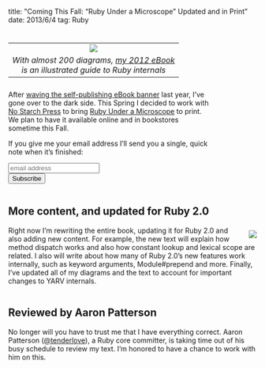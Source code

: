 title: "Coming This Fall: “Ruby Under a Microscope” Updated and in Print"
date: 2013/6/4
tag: Ruby

<div style="float: left; padding: 8px 30px 10px 0px;
line-height:16px">
  <table cellpadding="0" cellspacing="0" border="0">
    <tr><td align="center"><a href="http://patshaughnessy.net/ruby-under-a-microscope"><img src="http://patshaughnessy.net/assets/2013/6/4/clipped-logo.png"></a></td></tr>
    <tr><td align="center"><i>With almost 200 diagrams, <a href="http://patshaughnessy.net/ruby-under-a-microscope">my 2012 eBook</a><br/>is an illustrated guide to Ruby internals</i></td></tr>
  </table>
</div>

<div style="float: left; width: 410px">
After <a href="http://patshaughnessy.net/2012/11/27/my-ebook-build-process-and-some-pdf-epub-and-mobi-tips">waving the self-publishing eBook banner</a> last year, I’ve gone over to the
dark side. This Spring I decided to work with <a href="http://nostarch.com">No Starch Press</a> to bring <a href="http://patshaughnessy.net/ruby-under-a-microscope">Ruby
  Under a Microscope</a> to print. We plan to have it available online
and in bookstores sometime this Fall.

<p>
If you give me your email address I’ll send you a single, quick note when it’s finished:
</p>

<div id="mc_embed_signup">
<form action="http://patshaughnessy.us5.list-manage.com/subscribe/post?u=c1de3e9da00a1227aae816e3a&amp;id=19b19a66e1" method="post" id="mc-embedded-subscribe-form" name="mc-embedded-subscribe-form" class="validate" target="_blank" novalidate>
  <label for="mce-EMAIL"></label>
  <input type="email" value="" name="EMAIL" class="email" id="mce-EMAIL" placeholder="email address" required>
  <div class="clear"><input type="submit" value="Subscribe" name="subscribe" id="mc-embedded-subscribe" class="button"></div>
</form>
</div>
</div>

<div style="clear: left"> </div>

## More content, and updated for Ruby 2.0

<div style="float: right; padding: 8px 0px 10px 30px;
line-height:16px">
  <img src="http://patshaughnessy.net/assets/2013/6/4/figure6-26.png">
</div>

Right now I’m rewriting the entire book, updating it for Ruby 2.0 and also
adding new content. For example, the new text will explain how <span class="code">method dispatch</span>
works and also how <span class="code">constant lookup</span> and <span class="code">lexical scope</span> are related. I also will
write about how many of Ruby 2.0’s new features work internally, such as <span class="code">keyword
arguments</span>, <span class="code">Module#prepend</span> and more. Finally, I’ve updated all of my
diagrams and the text to account for important changes to YARV internals.

<div style="clear: left"> </div>

## Reviewed by Aaron Patterson

No longer will you have to trust me that I have everything correct. Aaron
Patterson ([@tenderlove](https://twitter.com/tenderlove)), a Ruby core
committer, is taking time out of his busy schedule to review my text. I’m
honored to have a chance to work with him on this.

<div style="margin-top: 20px; margin-left: 
